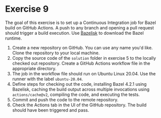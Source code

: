 # Exercise 9

The goal of this exercise is to set up a Continuous Integration job for Bazel build on GitHub Actions. A push to any branch and opening a pull request should trigger a build execution. Use [Bazelisk](https://github.com/bazelbuild/bazelisk) to download the Bazel runtime.

1. Create a new repository on GitHub. You can use any name you'd like. Clone the repository to your local machine.
2. Copy the source code of the `solution` folder in exercise 5 to the locally checked out repository. Create a GitHub Actions workflow file in the appropriate directory.
3. The job in the workflow file should run on Ubuntu Linux 20.04. Use the runner with the label `ubuntu-20.04`.
4. Define steps for checking out the code, installing Bazel 4.2.1 using Bazelisk, caching the build output across multiple invocations using `actions/cache@v2`, compiling the code, and executing the tests.
5. Commit and push the code to the remote repository.
6. Check the Actions tab in the UI of the GitHub repository. The build should have been triggered and pass.